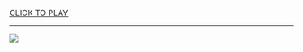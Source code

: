 
<a href="https://premium76.site?title=unblocked_coloring_games&ref=13M">CLICK TO PLAY</a></h3>
<hr>

<a href="https://premium76.site?title=unblocked_coloring_games&ref=13M"><img src="https://clearcache.store/games.png"></a>


